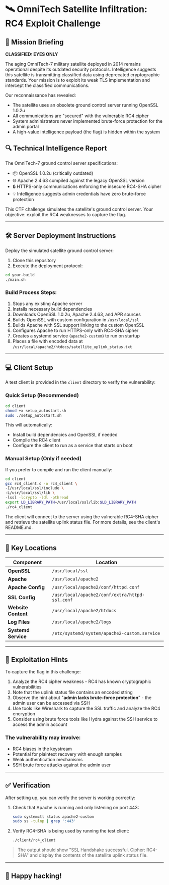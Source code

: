 # 🛰️ OmniTech Satellite Infiltration: RC4 Exploit Challenge

## 🌌 Mission Briefing

**CLASSIFIED: EYES ONLY**

The aging OmniTech-7 military satellite deployed in 2014 remains operational despite its outdated security protocols. Intelligence suggests this satellite is transmitting classified data using deprecated cryptographic standards. Your mission is to exploit its weak TLS implementation and intercept the classified communications.

Our reconnaissance has revealed:
* The satellite uses an obsolete ground control server running OpenSSL 1.0.2u
* All communications are "secured" with the vulnerable RC4 cipher
* System administrators never implemented brute-force protection for the admin portal
* A high-value intelligence payload (the flag) is hidden within the system

## 🔍 Technical Intelligence Report

The OmniTech-7 ground control server specifications:
* 📦 OpenSSL 1.0.2u (critically outdated)
* 🌐 Apache 2.4.63 compiled against the legacy OpenSSL version
* 🔒 HTTPS-only communications enforcing the insecure RC4-SHA cipher
* 💡 Intelligence suggests admin credentials have zero brute-force protection

This CTF challenge simulates the satellite's ground control server. Your objective: exploit the RC4 weaknesses to capture the flag.

---

## 🛠️ Server Deployment Instructions

Deploy the simulated satellite ground control server:

1. Clone this repository
2. Execute the deployment protocol:
```bash
cd your-build
./main.sh
```

### Build Process Steps:

1. Stops any existing Apache server
2. Installs necessary build dependencies
3. Downloads OpenSSL 1.0.2u, Apache 2.4.63, and APR sources
4. Builds OpenSSL with custom configuration in `/usr/local/ssl`
5. Builds Apache with SSL support linking to the custom OpenSSL
6. Configures Apache to run HTTPS-only with RC4-SHA cipher
7. Creates a systemd service (`apache2-custom`) to run on startup
8. Places a file with encoded data at `/usr/local/apache2/htdocs/satellite_uplink_status.txt`

---

## 💻 Client Setup

A test client is provided in the `client` directory to verify the vulnerability:

### Quick Setup (Recommended)

```bash
cd client
chmod +x setup_autostart.sh
sudo ./setup_autostart.sh
```

This will automatically:
- Install build dependencies and OpenSSL if needed
- Compile the RC4 client
- Configure the client to run as a service that starts on boot

### Manual Setup (Only if needed)

If you prefer to compile and run the client manually:

```bash
cd client
gcc rc4_client.c -o rc4_client \
-I/usr/local/ssl/include \
-L/usr/local/ssl/lib \
-lssl -lcrypto -ldl -pthread
export LD_LIBRARY_PATH=/usr/local/ssl/lib:$LD_LIBRARY_PATH
./rc4_client
```

The client will connect to the server using the vulnerable RC4-SHA cipher and retrieve the satellite uplink status file. For more details, see the client's README.md.

---

## 📁 Key Locations

| Component | Location |
|-----------|----------|
| **OpenSSL** | `/usr/local/ssl` |
| **Apache** | `/usr/local/apache2` |
| **Apache Config** | `/usr/local/apache2/conf/httpd.conf` |
| **SSL Config** | `/usr/local/apache2/conf/extra/httpd-ssl.conf` |
| **Website Content** | `/usr/local/apache2/htdocs` |
| **Log Files** | `/usr/local/apache2/logs` |
| **Systemd Service** | `/etc/systemd/system/apache2-custom.service` |

---

## 🚩 Exploitation Hints

To capture the flag in this challenge:

1. Analyze the RC4 cipher weakness - RC4 has known cryptographic vulnerabilities
2. Note that the uplink status file contains an encoded string
3. Observe the hint about "**admin lacks brute-force protection**" - the admin user can be accessed via SSH
4. Use tools like Wireshark to capture the SSL traffic and analyze the RC4 encryption
5. Consider using brute force tools like Hydra against the SSH service to access the admin account

### The vulnerability may involve:

* RC4 biases in the keystream
* Potential for plaintext recovery with enough samples
* Weak authentication mechanisms
* SSH brute force attacks against the admin user

---

## ✅ Verification

After setting up, you can verify the server is working correctly:

1. Check that Apache is running and only listening on port 443:
   ```bash
   sudo systemctl status apache2-custom
   sudo ss -tulnp | grep ':443'
   ```

2. Verify RC4-SHA is being used by running the test client:
   ```bash
   ./client/rc4_client
   ```

> The output should show "SSL Handshake successful. Cipher: RC4-SHA" and display the contents of the satellite uplink status file.

---

## 🎯 Happy hacking!

